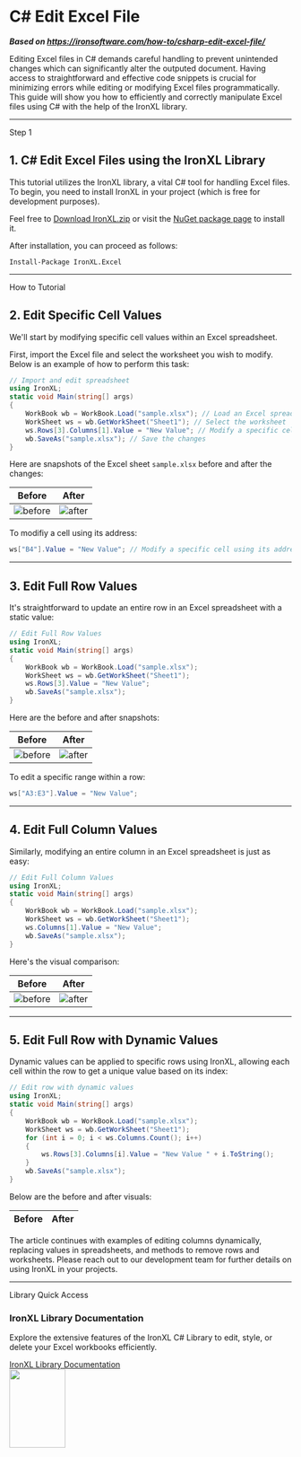 # C# Edit Excel File

***Based on <https://ironsoftware.com/how-to/csharp-edit-excel-file/>***


Editing Excel files in C# demands careful handling to prevent unintended changes which can significantly alter the outputed document. Having access to straightforward and effective code snippets is crucial for minimizing errors while editing or modifying Excel files programmatically. This guide will show you how to efficiently and correctly manipulate Excel files using C# with the help of the IronXL library.

---

<p class="main-content__segment-title">Step 1</p>

## 1. C# Edit Excel Files using the IronXL Library

This tutorial utilizes the IronXL library, a vital C# tool for handling Excel files. To begin, you need to install IronXL in your project (which is free for development purposes).

Feel free to [Download IronXL.zip](https://ironsoftware.com/csharp/excel/packages/IronXL.Package.For.Edit.Excel.Csharp.zip) or visit the [NuGet package page](https://www.nuget.org/packages/IronXL.Excel) to install it.

After installation, you can proceed as follows:

```shell
Install-Package IronXL.Excel
```

---

<p class="main-content__segment-title">How to Tutorial</p>

## 2. Edit Specific Cell Values

We'll start by modifying specific cell values within an Excel spreadsheet.

First, import the Excel file and select the worksheet you wish to modify. Below is an example of how to perform this task:

```cs
// Import and edit spreadsheet
using IronXL;
static void Main(string[] args)
{
    WorkBook wb = WorkBook.Load("sample.xlsx"); // Load an Excel spreadsheet
    WorkSheet ws = wb.GetWorkSheet("Sheet1"); // Select the worksheet
    ws.Rows[3].Columns[1].Value = "New Value"; // Modify a specific cell
    wb.SaveAs("sample.xlsx"); // Save the changes
}
```

Here are snapshots of the Excel sheet `sample.xlsx` before and after the changes:

|Before|After|
|:---:|:-----:|
|![before](https://ironsoftware.com/img/faq/excel/csharp-edit-excel-file/doc5_before1.png)|![after](https://ironsoftware.com/img/faq/excel/csharp-edit-excel-file/doc5_after1.png)|

To modifiy a cell using its address:

```cs
ws["B4"].Value = "New Value"; // Modify a specific cell using its address
```

---

## 3. Edit Full Row Values

It's straightforward to update an entire row in an Excel spreadsheet with a static value:

```cs
// Edit Full Row Values
using IronXL;
static void Main(string[] args)
{
    WorkBook wb = WorkBook.Load("sample.xlsx");
    WorkSheet ws = wb.GetWorkSheet("Sheet1");
    ws.Rows[3].Value = "New Value";        
    wb.SaveAs("sample.xlsx");
}
```

Here are the before and after snapshots:

|Before|After|
|:---:|:-----:|
|![before](https://ironsoftware.com/img/faq/excel/csharp-edit-excel-file/doc5_before2.png)|![after](https://ironsoftware.com/img/faq/excel/csharp-edit-excel-file/doc5_after2.png)|

To edit a specific range within a row:

```cs
ws["A3:E3"].Value = "New Value";
```

---

## 4. Edit Full Column Values

Similarly, modifying an entire column in an Excel spreadsheet is just as easy:

```cs
// Edit Full Column Values
using IronXL;
static void Main(string[] args)
{
    WorkBook wb = WorkBook.Load("sample.xlsx");
    WorkSheet ws = wb.GetWorkSheet("Sheet1");
    ws.Columns[1].Value = "New Value";
    wb.SaveAs("sample.xlsx");
}
```

Here's the visual comparison:

|Before|After|
|:---:|:-----:|
|![before](https://ironsoftware.com/img/faq/excel/csharp-edit-excel-file/doc5_before4.png)|![after](https://ironsoftware.com/img/faq/excel/csharp-edit-excel-file/doc5_after4.png)|

---

## 5. Edit Full Row with Dynamic Values

Dynamic values can be applied to specific rows using IronXL, allowing each cell within the row to get a unique value based on its index:

```cs
// Edit row with dynamic values
using IronXL;
static void Main(string[] args)
{
    WorkBook wb = WorkBook.Load("sample.xlsx");
    WorkSheet ws = wb.GetWorkSheet("Sheet1");
    for (int i = 0; i < ws.Columns.Count(); i++)
    {
        ws.Rows[3].Columns[i].Value = "New Value " + i.ToString();
    }
    wb.SaveAs("sample.xlsx");
}
```

Below are the before and after visuals:

|Before|After|
|:---:|:-----:|

The article continues with examples of editing columns dynamically, replacing values in spreadsheets, and methods to remove rows and worksheets. Please reach out to our development team for further details on using IronXL in your projects.

---

<p class="main-content__segment-title">Library Quick Access</p>

<div class="tutorial-section">
  <div class="row">
    <div class="col-sm-8">
      <h3>IronXL Library Documentation</h3>
      <p>Explore the extensive features of the IronXL C# Library to edit, style, or delete your Excel workbooks efficiently.</p>
      <a class="doc-link" href="https://ironsoftware.com/csharp/excel/object-reference/api/" target="_blank"> IronXL Library Documentation <i class="fa fa-chevron-right"></i></a>
    </div>
    <div class="col-sm-4">
      <div class="tutorial-image">
        <img style="max-width: 110px; width: 100px; height: 140px;" alt="" class="img-responsive add-shadow" src="https://ironsoftware.com/img/svgs/documentation.svg" width="100" height="140">
      </div>
    </div>
  </div>
</div>